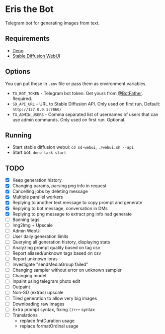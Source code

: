 # Eris the Bot

Telegram bot for generating images from text.

## Requirements

- [Deno](https://deno.land/)
- [Stable Diffusion WebUI](https://github.com/AUTOMATIC1111/stable-diffusion-webui/)

## Options

You can put these in `.env` file or pass them as environment variables.

- `TG_BOT_TOKEN` - Telegram bot token. Get yours from [@BotFather](https://t.me/BotFather).
  Required.
- `SD_API_URL` - URL to Stable Diffusion API. Only used on first run. Default:
  `http://127.0.0.1:7860/`
- `TG_ADMIN_USERS` - Comma separated list of usernames of users that can use admin commands. Only
  used on first run. Optional.

## Running

- Start stable diffusion webui: `cd sd-webui`, `./webui.sh --api`
- Start bot: `deno task start`

## TODO

- [x] Keep generation history
- [x] Changing params, parsing png info in request
- [x] Cancelling jobs by deleting message
- [x] Multiple parallel workers
- [x] Replying to another text message to copy prompt and generate
- [x] Replying to bot message, conversation in DMs
- [x] Replying to png message to extract png info nad generate
- [ ] Banning tags
- [ ] Img2Img + Upscale
- [ ] Admin WebUI
- [ ] User daily generation limits
- [ ] Querying all generation history, displaying stats
- [ ] Analyzing prompt quality based on tag csv
- [ ] Report aliased/unknown tags based on csv
- [ ] Report unknown loras
- [ ] Investigate "sendMediaGroup failed"
- [ ] Changing sampler without error on unknown sampler
- [ ] Changing model
- [ ] Inpaint using telegram photo edit
- [ ] Outpaint
- [ ] Non-SD (extras) upscale
- [ ] Tiled generation to allow very big images
- [ ] Downloading raw images
- [ ] Extra prompt syntax, fixing `()+++` syntax
- [ ] Translations
  - replace fmtDuration usage
  - replace formatOrdinal usage
